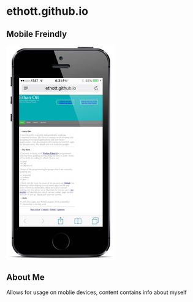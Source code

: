 # ethott.github.io


<h2>Mobile Freindly</h2>

 ![Alt Text](https://raw.githubusercontent.com/ethott/ethott.github.io/master/IphoneView.png)
 
<h2>About Me</h2>
 Allows for usage on moblie devices, content contains info about myself
 



